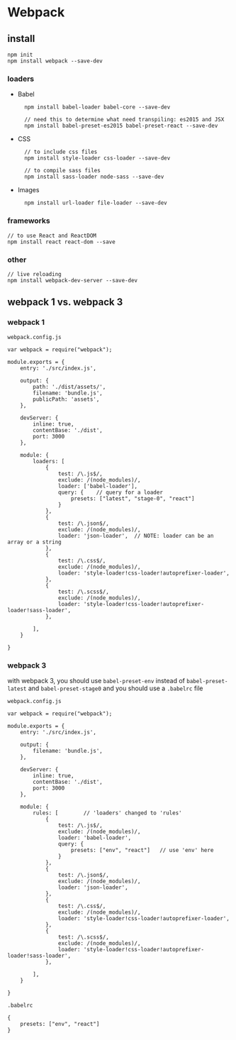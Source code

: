 Webpack
=================

## install

	npm init
	npm install webpack --save-dev


### loaders

* Babel

		npm install babel-loader babel-core --save-dev

		// need this to determine what need transpiling: es2015 and JSX
		npm install babel-preset-es2015 babel-preset-react --save-dev

* CSS

		// to include css files
		npm install style-loader css-loader --save-dev

		// to compile sass files
		npm install sass-loader node-sass --save-dev

* Images

		npm install url-loader file-loader --save-dev

### frameworks

	// to use React and ReactDOM
	npm install react react-dom --save

### other

	// live reloading
	npm install webpack-dev-server --save-dev


## webpack 1 vs. webpack 3

### webpack 1

`webpack.config.js`

    var webpack = require("webpack");

    module.exports = {
        entry: './src/index.js',

        output: {
            path: './dist/assets/',
            filename: 'bundle.js',
            publicPath: 'assets',
        },

        devServer: {
            inline: true,
            contentBase: './dist',
            port: 3000
        },

        module: {
            loaders: [
                {
                    test: /\.js$/,
                    exclude: /(node_modules)/,
                    loader: ['babel-loader'],
                    query: {    // query for a loader
                        presets: ["latest", "stage-0", "react"]
                    }
                },
                {
                    test: /\.json$/,
                    exclude: /(node_modules)/,
                    loader: 'json-loader',  // NOTE: loader can be an array or a string
                },
                {
                    test: /\.css$/,
                    exclude: /(node_modules)/,
                    loader: 'style-loader!css-loader!autoprefixer-loader',
                },
                {
                    test: /\.scss$/,
                    exclude: /(node_modules)/,
                    loader: 'style-loader!css-loader!autoprefixer-loader!sass-loader',
                },

            ],
        }

    }


### webpack 3

with webpack 3, you should use `babel-preset-env` instead of `babel-preset-latest` and `babel-preset-stage0`
and you should use a `.babelrc` file

`webpack.config.js`

    var webpack = require("webpack");

    module.exports = {
        entry: './src/index.js',

        output: {
            filename: 'bundle.js',
        },

        devServer: {
            inline: true,
            contentBase: './dist',
            port: 3000
        },

        module: {
            rules: [        // 'loaders' changed to 'rules'
                {
                    test: /\.js$/,
                    exclude: /(node_modules)/,
                    loader: 'babel-loader',
                    query: {
                        presets: ["env", "react"]   // use 'env' here
                    }
                },
                {
                    test: /\.json$/,
                    exclude: /(node_modules)/,
                    loader: 'json-loader',
                },
                {
                    test: /\.css$/,
                    exclude: /(node_modules)/,
                    loader: 'style-loader!css-loader!autoprefixer-loader',
                },
                {
                    test: /\.scss$/,
                    exclude: /(node_modules)/,
                    loader: 'style-loader!css-loader!autoprefixer-loader!sass-loader',
                },

            ],
        }

    }


`.babelrc`

    {
        presets: ["env", "react"]
    }
